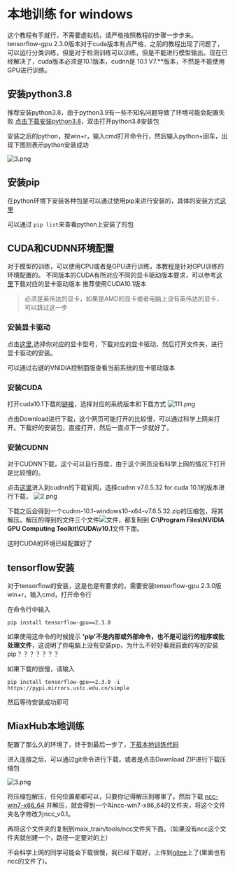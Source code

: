 # 本地训练 for windows

这个教程有手就行，不需要虚拟机，请严格按照教程的步骤一步步来。
tensorflow-gpu 2.3.0版本对于cuda版本有点严格，之前的教程出现了问题了，可以运行分类训练，但是对于检测训练可以训练，但是不能进行模型输出。现在已经解决了，cuda版本必须是10.1版本，cudnn是 10.1 V7.**版本，不然是不能使用GPU进行训练。

## 安装python3.8

推荐安装python3.8，由于python3.9有一些不知名问题导致了环境可能会配置失败
[点击下载安装python3.8](https://www.python.org/ftp/python/3.8.10/python-3.8.10-amd64.exe)，双击打开python3.8安装包

安装之后的python，按win+r，输入cmd打开命令行，然后输入python+回车，出现下图则表示python安装成功

![3.png](https://bbs.sipeed.com/storage/attachments/2021/07/21/VIkEq8iIkf0ae6WJRB7xVOatpIcNBBBjHVLu0DPX_thumb.png "1456")

## 安装pip

在python环境下安装各种包是可以通过使用pip来进行安装的，具体的安装方式[这里](https://www.cnblogs.com/littlehb/p/8886409.html)

可以通过 `pip list`来查看python上安装了的包

## CUDA和CUDNN环境配置

对于模型的训练，可以使用CPU或者是GPU进行训练，本教程是针对GPU训练的环境配置的。
不同版本的CUDA有所对应不同的显卡驱动版本要求，可以参考[这里](https://docs.nvidia.com/cuda/cuda-toolkit-release-notes/index.html)下载对应的显卡驱动版本
推荐使用CUDA10.1版本

> 必须是英伟达的显卡，如果是AMD的显卡或者电脑上没有英伟达的显卡，可以跳过这一步

### 安装显卡驱动

点击[这里](https://www.nvidia.cn/Download/index.aspx?lang=cn),选择你对应的显卡型号，下载对应的显卡驱动，然后打开文件夹，进行显卡驱动的安装。

可以通过右键的VNIDIA控制面版查看当前系统的显卡驱动版本

### 安装CUDA

打开cuda10.1下载的[链接](https://developer.nvidia.com/cuda-10.1-download-archive-base)，选择对应的系统版本和下载方式
![111.png](https://bbs.sipeed.com/storage/attachments/2021/07/21/qCvepuVTJVbL8DgDkHzD9b4L7GLXPBHcqXVX4YLR_thumb.png "1457")

点击Download进行下载，这个网页可能打开的比较慢，可以通过科学上网来打开。下载好的安装包，直接打开，然后一直点下一步就好了。

### 安装CUDNN

对于CUDNN下载，这个可以自行百度，由于这个网页没有科学上网的情况下打开是比较慢的。

点击[这里](https://developer.nvidia.com/rdp/cudnn-archive)进入到cudnn的下载官网，选择cudnn v7.6.5.32 for cuda 10.1的版本进行下载，
![2.png](https://bbs.sipeed.com/storage/attachments/2021/07/21/y7bzFvQanbwKTjypKgeMmJ1WWnjrn5KF0VVwBAZv_thumb.png "1458")

下载之后会得到一个cudnn-10.1-windows10-x64-v7.6.5.32.zip的压缩包，将其解压。解压的得到的文件三个文件![文件](https://bbs.sipeed.com/storage/attachments/2021/08/02/6s0BxoZQX1Bhii36KnKQccwxXot5XDIgI6xgoLyw_thumb.png "1608")，都复制到 **C:\Program Files\NVIDIA GPU Computing Toolkit\CUDA\v10.1**文件下面。

这时CUDA的环境已经配置好了

## tensorflow安装

对于tensorflow的安装，这是也是有要求的，需要安装tensorflow-gpu 2.3.0版
win+r，输入cmd，打开命令行

在命令行中输入 

    pip install tensorflow-gpu==2.3.0

如果使用这命令的时候提示 **'pip'不是内部或外部命令，也不是可运行的程序或批处理文件**，这说明了你电脑上没有安装pip，为什么不好好看我前面的写的安装pip？？？？？？？

如果下载的很慢，请输入

    pip install tensorflow-gpu==2.3.0 -i https://pypi.mirrors.ustc.edu.cn/simple

然后等待安装成功即可

## MiaxHub本地训练

配置了那么久的环境了，终于到最后一步了，[下载本地训练代码](https://github.com/sipeed/maix_train)

进入连接之后，可以通过git命令进行下载，或者是点击Download ZIP进行下载压缩包

![3.png](https://bbs.sipeed.com/storage/attachments/2021/07/21/bGnesxEq2b4YxRIsyFZobK36kpk9Ip3GVoQohgd5_thumb.png "1459")

将压缩包解压，任何位置都都可以，只要你记得解压到哪里了。然后下载 [ncc-win7-x86_64](https://github.com/kendryte/nncase/releases/tag/v0.1.0-rc5) 并解压，就会得到一个叫ncc-win7-x86_64的文件夹，将这个文件夹名字修改为ncc_v0.1。

再将这个文件夹的复制到maix_train/tools/ncc文件夹下面。（如果没有ncc这个文件夹就创建一个，路径一定要对的上）

不会科学上网的同学可能会下载很慢，我已经下载好，上传到[gitee](https://gitee.com/Rui_worker/asdadasda)上了(里面也有ncc的文件了)。
